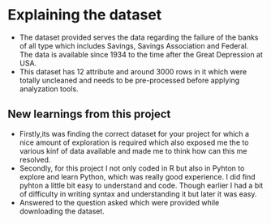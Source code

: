 # Explaining the dataset
- The dataset provided serves the data regarding the failure of the banks of all type which includes Savings, Savings Association and Federal. 
  The data is available since 1934 to the time after the Great Depression at USA. 
- This dataset has 12 attribute and around 3000 rows in it which were totally uncleaned and needs to be pre-processed before applying analyzation tools.

## New learnings from this project
- Firstly,its was finding the correct dataset for your project for which a nice amount of exploration is required which also exposed me the to various kinf of 
  data available and made me to think how can this me resolved.
- Secondly, for this project I not only coded in R but also in Pyhton to explore and learn Python, which was really good experience. I did find pyhton a little 
  bit easy to understand and code. Though earlier I had a bit of difficulty in writing syntax and understanding it but later it was easy.
- Answered to the question asked which were provided while downloading the dataset.


